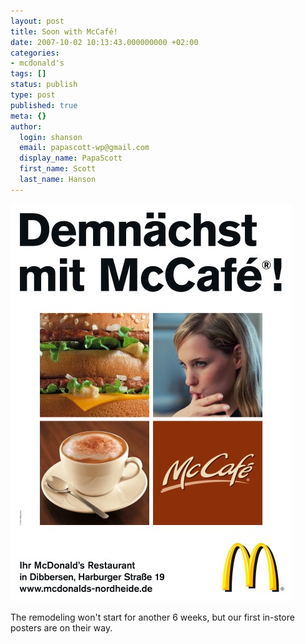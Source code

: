 ```yaml
---
layout: post
title: Soon with McCafé!
date: 2007-10-02 10:13:43.000000000 +02:00
categories:
- mcdonald's
tags: []
status: publish
type: post
published: true
meta: {}
author:
  login: shanson
  email: papascott-wp@gmail.com
  display_name: PapaScott
  first_name: Scott
  last_name: Hanson
---
```

<p><img src="/wordpress/wp-content/uploads/2007/10/demnachst.jpg" alt="demna&#776;chst.jpg" border="0" width="450" height="636" /></p>
<p>The remodeling won't start for another 6 weeks, but our first in-store posters are on their way.</p>

